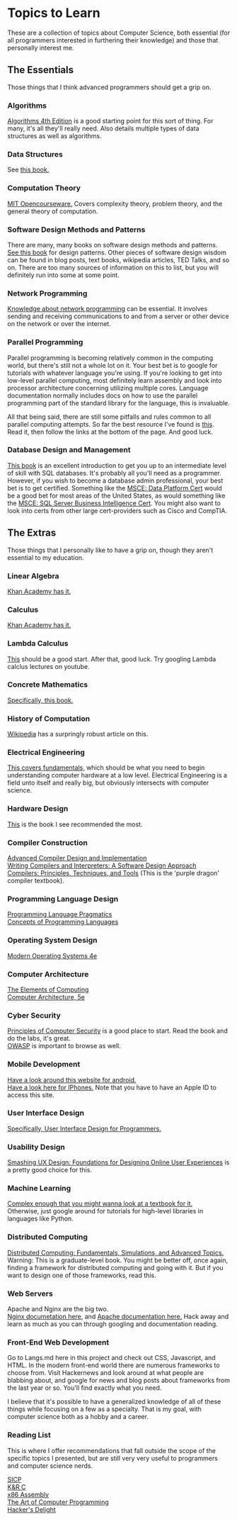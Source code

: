 # Topics to Learn
These are a collection of topics about Computer Science, both essential (for all programmers interested in furthering their knowledge) and those that personally interest me.  

## The Essentials
Those things that I think advanced programmers should get a grip on.  
### Algorithms
[Algorithms 4th Edition](https://www.amazon.com/dp/032157351X/ref=wl_it_dp_o_pC_nS_ttl?_encoding=UTF8&colid=3H1VA8G9Y8XH1&coliid=I1YLIPQEP1KJPE) is a good starting point for this sort of thing. For many, it's all they'll really need. Also details multiple types of data structures as well as algorithms.  
### Data Structures
See [this book.](https://www.amazon.com/dp/032157351X/ref=wl_it_dp_o_pC_nS_ttl?_encoding=UTF8&colid=3H1VA8G9Y8XH1&coliid=I1YLIPQEP1KJPE)  
### Computation Theory
[MIT Opencourseware.](https://ocw.mit.edu/courses/mathematics/18-404j-theory-of-computation-fall-2006/index.htm) Covers complexity theory, problem theory, and the general theory of computation.  
### Software Design Methods and Patterns
There are many, many books on software design methods and patterns.  
[See this book](https://www.amazon.com/Design-Patterns-Elements-Reusable-Object-Oriented/dp/0201633612/ref=sr_1_1?ie=UTF8&qid=1491681893&sr=8-1&keywords=design+patterns+elements+of+reusable+software) for design patterns. Other pieces of software design wisdom can be found in blog posts, text books, wikipedia articles, TED Talks, and so on. There are too many sources of information on this to list, but you will definitely run into some at some point.   
### Network Programming
[Knowledge about network programming](http://beej.us/guide/bgnet/) can be essential. It involves sending and receiving communications to and from a server or other device on the network or over the internet.  
### Parallel Programming
Parallel programming is becoming relatively common in the computing world, but there's still not a whole lot on it. Your best bet is to google for tutorials with whatever language you're using. If you're looking to get into low-level parallel computing, most definitely learn assembly and look into processor architecture concerning utilizing multiple cores. Language documentation normally includes docs on how to use the parallel programming part of the standard library for the language, this is invaluable.  
  
All that being said, there are still some pitfalls and rules common to all parallel computing attempts. So far the best resource I've found is [this](http://web.eecs.umich.edu/~qstout/parallel.html). Read it, then follow the links at the bottom of the page. And good luck.  
### Database Design and Management
[This book](https://www.amazon.com/Murachs-Server-Developers-Training-Reference/dp/1890774693/ref=sr_1_1?ie=UTF8&qid=1491682780&sr=8-1&keywords=SQL+Server+2012+textbook) is an excellent introduction to get you up to an intermediate level of skill with SQL databases. It's probably all you'll need as a programmer. However, if you wish to become a database admin professional, your best bet is to get certified. Something like the [MSCE: Data Platform Cert](https://www.microsoft.com/en-us/learning/mcse-sql-data-platform.aspx) would be a good bet for most areas of the United States, as would something like the [MSCE: SQL Server Business Intelligence Cert](https://www.microsoft.com/en-us/learning/mcse-sql-business-intelligence.aspx). You might also want to look into certs from other large cert-providers such as Cisco and CompTIA.

## The Extras
Those things that I personally like to have a grip on, though they aren't essential to my education.  
### Linear Algebra
[Khan Academy has it.](https://www.khanacademy.org/math/linear-algebra)  
### Calculus
[Khan Academy has it.](https://www.khanacademy.org/math/calculus-home)  
### Lambda Calculus
[This](https://www.utdallas.edu/~gupta/courses/apl/lambda.pdf) should be a good start. After that, good luck. Try googling Lambda calclus lectures on youtube.  
### Concrete Mathematics
[Specifically, this book.](https://www.amazon.com/dp/0201558025/ref=wl_it_dp_o_pC_nS_ttl?_encoding=UTF8&colid=3H1VA8G9Y8XH1&coliid=I3GOFOCRW4FQQ0)  
### History of Computation
[Wikipedia](https://en.wikipedia.org/wiki/History_of_computing) has a surpringly robust article on this.  
### Electrical Engineering
[This covers fundamentals,](https://www.amazon.com/dp/1111128537/ref=wl_it_dp_o_pd_S_ttl?_encoding=UTF8&colid=3H1VA8G9Y8XH1&coliid=I1196IUVK1ABHU) which should be what you need to begin understanding computer hardware at a low level. Electrical Engineering is a field unto itself and really big, but obviously intersects with computer science.  
### Hardware Design
[This](https://www.amazon.com/dp/012383872X/ref=wl_it_dp_o_pC_nS_ttl?_encoding=UTF8&colid=3H1VA8G9Y8XH1&coliid=I3VVBN46KFZVZN) is the book I see recommended the most.  
### Compiler Construction
[Advanced Compiler Design and Implementation](https://www.amazon.com/dp/1558603204/ref=wl_it_dp_o_pC_nS_ttl?_encoding=UTF8&colid=3H1VA8G9Y8XH1&coliid=I2SMKH5Q8K1O3A)  
[Writing Compilers and Interpreters: A Software Design Approach](https://www.amazon.com/dp/0470177071/ref=wl_it_dp_o_pd_S_ttl?_encoding=UTF8&colid=3H1VA8G9Y8XH1&coliid=I3D540H0DBFSTR)  
[Compilers: Principles, Techniques, and Tools](https://www.amazon.com/dp/0321486811/ref=wl_it_dp_o_pC_nS_ttl?_encoding=UTF8&colid=3H1VA8G9Y8XH1&coliid=I4Y5NW8WCPZAY)  (This is the 'purple dragon' compiler textbook).  
### Programming Language Design
[Programming Language Pragmatics](https://www.amazon.com/dp/0123745144/ref=wl_it_dp_o_pC_S_ttl?_encoding=UTF8&colid=3H1VA8G9Y8XH1&coliid=IBO80H0VDWGLF)  
[Concepts of Programming Languages](https://www.amazon.com/dp/0131395319/ref=wl_it_dp_o_pC_S_ttl?_encoding=UTF8&colid=3H1VA8G9Y8XH1&coliid=I1DQ0PBUTYSBC1)  
### Operating System Design
[Modern Operating Systems 4e](https://www.amazon.com/dp/013359162X/ref=wl_it_dp_o_pC_nS_ttl?_encoding=UTF8&colid=3H1VA8G9Y8XH1&coliid=IJUBLKAN9CFR0)  
### Computer Architecture
[The Elements of Computing](https://www.amazon.com/dp/0262640686/ref=wl_it_dp_o_pd_nS_ttl?_encoding=UTF8&colid=3H1VA8G9Y8XH1&coliid=I1MTGF2NN8FLY9)  
[Computer Architecture, 5e](https://www.amazon.com/dp/012383872X/ref=wl_it_dp_o_pC_nS_ttl?_encoding=UTF8&colid=3H1VA8G9Y8XH1&coliid=I3VVBN46KFZVZN)  
### Cyber Security
[Principles of Computer Security](https://www.amazon.com/Principles-Computer-Security-Official-Comptia/dp/0071835970) is a good place to start. Read the book and do the labs, it's great.   
[OWASP](https://www.owasp.org/index.php/Main_Page) is important to browse as well.   
### Mobile Development
[Have a look around this website for android.](https://developer.android.com/index.html)  
[Have a look here for IPhones.](https://idmsa.apple.com/IDMSWebAuth/login?appIdKey=891bd3417a7776362562d2197f89480a8547b108fd934911bcbea0110d07f757&path=%2Fdownload%2F&rv=1) Note that you have to have an Apple ID to access this site.  
### User Interface Design
[Specifically, User Interface Design for Programmers.](https://www.amazon.com/Interface-Design-Programmers-Avram-Spolsky/dp/1893115941)  
### Usability Design
[Smashing UX Design: Foundations for Designing Online User Experiences](https://www.amazon.com/Smashing-Design-Foundations-Designing-Experiences/dp/0470666854) is a pretty good choice for this.  
### Machine Learning
[Complex enough that you might wanna look at a textbook for it.](https://mitpress.mit.edu/books/introduction-machine-learning)  
Otherwise, just google around for tutorials for high-level libraries in languages like Python.
### Distributed Computing
[Distributed Computing: Fundamentals, Simulations, and Advanced Topics.](https://www.amazon.com/Distributed-Computing-Fundamentals-Simulations-Advanced/dp/0471453242) Warning: This is a graduate-level book. You might be better off, once again, finding a framework for distributed computing and going with it. But if you want to design one of those frameworks, read this.  
### Web Servers
Apache and Nginx are the big two.  
[Nginx documetation here](http://nginx.org/en/docs/), and [Apache documentation here.](https://httpd.apache.org/docs/) Hack away and learn as much as you can through googling and documentation reading.  
### Front-End Web Development
Go to Langs.md here in this project and check out CSS, Javascript, and HTML. In the modern front-end world there are numerous frameworks to choose from. Visit Hackernews and look around at what people are blabbing about, and google for news and blog posts about frameworks from the last year or so. You'll find exactly what you need. 


I believe that it's possible to have a generalized knowledge of all of these things while focusing on a few as a specialty. That is my goal, with computer science both as a hobby and a career.

### Reading List
This is where I offer recommendations that fall outside the scope of the specific topics I presented, but are still very very useful to programmers and computer science nerds.  
  
[SICP](https://www.amazon.com/dp/0262510871/ref=wl_it_dp_o_pC_nS_ttl?_encoding=UTF8&colid=3H1VA8G9Y8XH1&coliid=I1IFSE3M2FPGSI)  
[K&R C](https://www.amazon.com/dp/0131103628/ref=wl_it_dp_o_pd_nS_ttl?_encoding=UTF8&colid=3H1VA8G9Y8XH1&coliid=I17RG9XLBJX9ZZ)  
[x86 Assembly](https://www.amazon.com/dp/0133769402/ref=wl_it_dp_o_pC_S_ttl?_encoding=UTF8&colid=3H1VA8G9Y8XH1&coliid=IUSPBF2NKGNVP)  
[The Art of Computer Programming](https://www.amazon.com/dp/0321751043/ref=wl_it_dp_o_pC_nS_ttl?_encoding=UTF8&colid=3H1VA8G9Y8XH1&coliid=I3AIRMJI207RJ1)  
[Hacker's Delight](https://www.amazon.com/dp/0321842685/ref=wl_it_dp_o_pC_nS_ttl?_encoding=UTF8&colid=3H1VA8G9Y8XH1&coliid=I1EUNMPGN9TCFL)  
